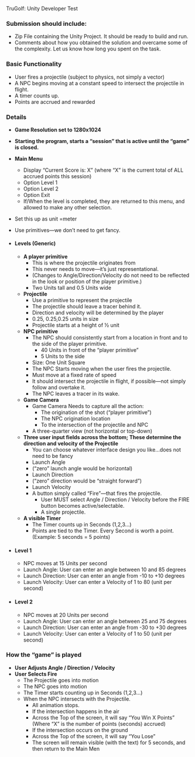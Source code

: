 
TruGolf: Unity Developer Test  

### **Submission should include:**  
- Zip File containing the Unity Project. It should be ready to build and run.  
- Comments about how you obtained the solution and overcame some of the complexity. Let us  know how long you spent on the task.  

### **Basic Functionality**  
- User fires a projectile (subject to physics, not simply a vector)  
- A NPC begins moving at a constant speed to intersect the projectile in flight.  
- A timer counts up.  
- Points are accrued and rewarded  

### **Details**  
- **Game Resolution set to 1280x1024**  
- **Starting the program, starts a “session” that is active until the “game” is closed.**  
- **Main Menu**  
	- Display “Current Score is: X” (where “X” is the current total of ALL accrued points this  session)  
	- Option Level 1  
	- Option Level 2  
	- Option Exit  
	- If/When the level is completed, they are returned to this menu, and allowed to make any other selection.  
- Set this up as unit =meter  
- Use primitives—we don’t need to get fancy.  

- #### **Levels (Generic)**  
	- **A player primitive**  
		- This is where the projectile originates from  
		- This never needs to move—it’s just representational.  
		- (Changes to Angle/Direction/Velocity do not need to be reflected in the look or position of the player primitive.)  
		- Two Units tall and 0.5 Units wide  
	- **Projectile**  
		- Use a primitive to represent the projectile  
		- The projectile should leave a tracer behind it.  
		- Direction and velocity will be determined by the player  
		- 0.25, 0.25,0.25 units in size  
		- Projectile starts at a height of ½ unit  
	- **NPC primitive**  
		- The NPC should consistently start from a location in front and to the side of the player primitive.  
			- 40 Units in front of the “player primitive”  
			- 5 Units to the side  
		- Size: One Unit Square  
		- The NPC Starts moving when the user fires the projectile.
		- Must move at a fixed rate of speed  
		- It should intersect the projectile in flight, if possible—not simply follow and overtake it.  
		- The NPC leaves a tracer in its wake.  
	- **Game Camera**  
		- Game Camera Needs to capture all the action:  
			- The origination of the shot (“player primitive”)  
			- The NPC origination location  
			- To the intersection of the projectile and NPC  
		- A three-quarter view (not horizontal or top-down)  
	- **Three user input fields across the bottom; These determine the direction and velocity of the Projectile**  
		- You can choose whatever interface design you like...does not need to be fancy  
		- Launch Angle  
		- (“zero” launch angle would be horizontal)  
		- Launch Direction  
		- (“zero” direction would be “straight forward”)  
		- Launch Velocity  
		- A button simply called “Fire”—that fires the projectile.  
			- User MUST select Angle / Direction / Velocity before the FIRE button becomes active/selectable.  
			- A single projectile.  
	- **A visible Timer**  
		- The Timer counts up in Seconds (1,2,3...)  
		- Points are tied to the Timer. Every Second is worth a point. (Example: 5 seconds = 5 points)  
- #### **Level 1**  
	- NPC moves at 15 Units per second  
	- Launch Angle: User can enter an angle between 10 and 85 degrees  
	- Launch Direction: User can enter an angle from -10 to +10 degrees  
	- Launch Velocity: User can enter a Velocity of 1 to 80 (unit per second)  
- #### **Level 2**  
	- NPC moves at 20 Units per second  
	- Launch Angle: User can enter an angle between 25 and 75 degrees  
	- Launch Direction: User can enter an angle from -30 to +30 degrees  
	- Launch Velocity: User can enter a Velocity of 1 to 50 (unit per second)  
	
### **How the “game” is played**  
- **User Adjusts Angle / Direction / Velocity**  
- **User Selects Fire**  
	- The Projectile goes into motion  
	- The NPC goes into motion  
	- The Timer starts counting up in Seconds (1,2,3...)  
	- When the NPC intersects with the Projectile.  
		- All animation stops.  
		- If the intersection happens in the air
		- Across the Top of the screen, it will say “You Win X Points”  (Where “X” is the number of points (seconds) accrued)  
		- If the intersection occurs on the ground  
		- Across the Top of the screen, it will say “You Lose”  
		- The screen will remain visible (with the text) for 5 seconds, and then return to the Main Men